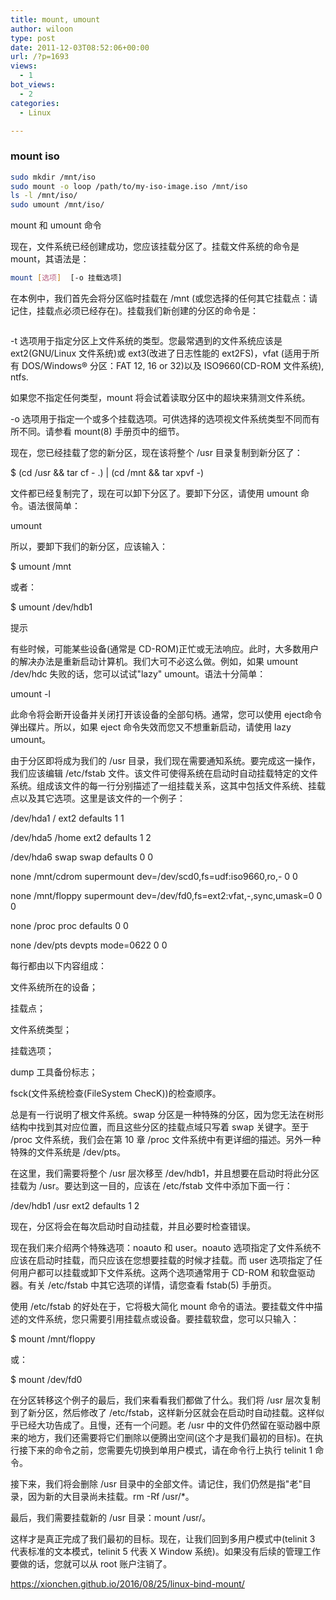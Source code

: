 ```yaml
---
title: mount, umount
author: wiloon
type: post
date: 2011-12-03T08:52:06+00:00
url: /?p=1693
views:
  - 1
bot_views:
  - 2
categories:
  - Linux

---
```

### mount iso

```bash
sudo mkdir /mnt/iso
sudo mount -o loop /path/to/my-iso-image.iso /mnt/iso
ls -l /mnt/iso/
sudo umount /mnt/iso/
```

mount 和 umount 命令
  
现在，文件系统已经创建成功，您应该挂载分区了。挂载文件系统的命令是 mount，其语法是：

```bash
mount [选项]  [-o 挂载选项]
```

在本例中，我们首先会将分区临时挂载在 /mnt (或您选择的任何其它挂载点：请记住，挂载点必须已经存在)。挂载我们新创建的分区的命令是：

```bash$ mount -t ext3 /dev/hdb1 /mnt
```

-t 选项用于指定分区上文件系统的类型。您最常遇到的文件系统应该是 ext2(GNU/Linux 文件系统)或 ext3(改进了日志性能的 ext2FS)，vfat (适用于所有 DOS/Windows® 分区：FAT 12, 16 or 32)以及 ISO9660(CD-ROM 文件系统), ntfs.

如果您不指定任何类型，mount 将会试着读取分区中的超块来猜测文件系统。

-o 选项用于指定一个或多个挂载选项。可供选择的选项视文件系统类型不同而有所不同。请参看 mount(8) 手册页中的细节。

现在，您已经挂载了您的新分区，现在该将整个 /usr 目录复制到新分区了：

$ (cd /usr && tar cf - .) | (cd /mnt && tar xpvf -)
  
文件都已经复制完了，现在可以卸下分区了。要卸下分区，请使用 umount 命令。语法很简单：

umount
  
所以，要卸下我们的新分区，应该输入：

$ umount /mnt
  
或者：

$ umount /dev/hdb1
  
提示
  
有些时候，可能某些设备(通常是 CD-ROM)正忙或无法响应。此时，大多数用户的解决办法是重新启动计算机。我们大可不必这么做。例如，如果 umount /dev/hdc 失败的话，您可以试试"lazy" umount。语法十分简单：

umount -l
  
此命令将会断开设备并关闭打开该设备的全部句柄。通常，您可以使用 eject命令弹出碟片。所以，如果 eject 命令失效而您又不想重新启动，请使用 lazy umount。

由于分区即将成为我们的 /usr 目录，我们现在需要通知系统。要完成这一操作，我们应该编辑 /etc/fstab 文件。该文件可使得系统在启动时自动挂载特定的文件系统。组成该文件的每一行分别描述了一组挂载关系，这其中包括文件系统、挂载点以及其它选项。这里是该文件的一个例子：

/dev/hda1 / ext2 defaults 1 1
  
/dev/hda5 /home ext2 defaults 1 2
  
/dev/hda6 swap swap defaults 0 0
  
none /mnt/cdrom supermount dev=/dev/scd0,fs=udf:iso9660,ro,- 0 0
  
none /mnt/floppy supermount dev=/dev/fd0,fs=ext2:vfat,-,sync,umask=0 0 0
  
none /proc proc defaults 0 0
  
none /dev/pts devpts mode=0622 0 0
  
每行都由以下内容组成：

文件系统所在的设备；

挂载点；

文件系统类型；

挂载选项；

dump 工具备份标志；

fsck(文件系统检查(FileSystem ChecK))的检查顺序。

总是有一行说明了根文件系统。swap 分区是一种特殊的分区，因为您无法在树形结构中找到其对应位置，而且这些分区的挂载点域只写着 swap 关键字。至于 /proc 文件系统，我们会在第 10 章 /proc 文件系统中有更详细的描述。另外一种特殊的文件系统是 /dev/pts。

在这里，我们需要将整个 /usr 层次移至 /dev/hdb1，并且想要在启动时将此分区挂载为 /usr。要达到这一目的，应该在 /etc/fstab 文件中添加下面一行：

/dev/hdb1 /usr ext2 defaults 1 2
  
现在，分区将会在每次启动时自动挂载，并且必要时检查错误。

现在我们来介绍两个特殊选项：noauto 和 user。noauto 选项指定了文件系统不应该在启动时挂载，而只应该在您想要挂载的时候才挂载。而 user 选项指定了任何用户都可以挂载或卸下文件系统。这两个选项通常用于 CD-ROM 和软盘驱动器。有关 /etc/fstab 中其它选项的详情，请您查看 fstab(5) 手册页。

使用 /etc/fstab 的好处在于，它将极大简化 mount 命令的语法。要挂载文件中描述的文件系统，您只需要引用挂载点或设备。要挂载软盘，您可以只输入：

$ mount /mnt/floppy
  
或：

$ mount /dev/fd0
  
在分区转移这个例子的最后，我们来看看我们都做了什么。我们将 /usr 层次复制到了新分区，然后修改了 /etc/fstab，这样新分区就会在启动时自动挂载。这样似乎已经大功告成了。且慢，还有一个问题。老 /usr 中的文件仍然留在驱动器中原来的地方，我们还需要将它们删除以便腾出空间(这个才是我们最初的目标)。在执行接下来的命令之前，您需要先切换到单用户模式，请在命令行上执行 telinit 1 命令。

接下来，我们将会删除 /usr 目录中的全部文件。请记住，我们仍然是指"老"目录，因为新的大目录尚未挂载。rm -Rf /usr/*。

最后，我们需要挂载新的 /usr 目录：mount /usr/。

这样才是真正完成了我们最初的目标。现在，让我们回到多用户模式中(telinit 3 代表标准的文本模式，telinit 5 代表 X Window 系统)。如果没有后续的管理工作要做的话，您就可以从 root 账户注销了。
  
https://xionchen.github.io/2016/08/25/linux-bind-mount/